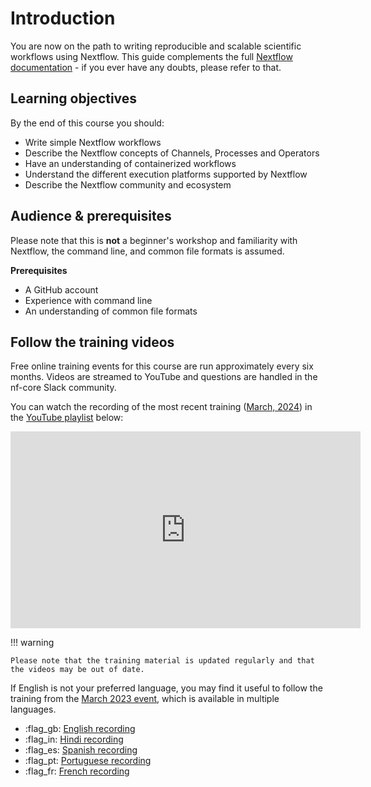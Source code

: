 # Introduction

You are now on the path to writing reproducible and scalable scientific workflows using Nextflow. This guide complements the full [Nextflow documentation](https://www.nextflow.io/docs/latest) - if you ever have any doubts, please refer to that.

## Learning objectives

By the end of this course you should:

-   Write simple Nextflow workflows
-   Describe the Nextflow concepts of Channels, Processes and Operators
-   Have an understanding of containerized workflows
-   Understand the different execution platforms supported by Nextflow
-   Describe the Nextflow community and ecosystem

## Audience & prerequisites

Please note that this is **not** a beginner's workshop and familiarity with Nextflow, the command line, and common file formats is assumed.

**Prerequisites**

-   A GitHub account
-   Experience with command line
-   An understanding of common file formats

## Follow the training videos

Free online training events for this course are run approximately every six months. Videos are streamed to YouTube and questions are handled in the nf-core Slack community.

You can watch the recording of the most recent training ([March, 2024](https://nf-co.re/events/2024/training-foundational-march)) in the [YouTube playlist](https://youtu.be/dbOKB3VRpuE?si=MYBy4-gjRfEYkVRM) below:

<div style="text-align: center;">
    <iframe width="560" height="315" src="https://www.youtube.com/embed/watch?v=dbOKB3VRpuE&list=PL3xpfTVZLcNgLBGLAiY6Rl9fizsz-DTCT" title="YouTube video player" frameborder="0" allow="accelerometer; autoplay; clipboard-write; encrypted-media; gyroscope; picture-in-picture; web-share" allowfullscreen="" data-ruffle-polyfilled=""></iframe>
</div>

!!! warning

    Please note that the training material is updated regularly and that the videos may be out of date.

If English is not your preferred language, you may find it useful to follow the training from the [March 2023 event](https://nf-co.re/events/2023/training-march-2023), which is available in multiple languages.

-   :flag_gb: [English recording](https://youtube.com/playlist?list=PL3xpfTVZLcNhoWxHR0CS-7xzu5eRT8uHo)
-   :flag_in: [Hindi recording](https://youtube.com/playlist?list=PL3xpfTVZLcNikun1FrSvtXW8ic32TciTJ)
-   :flag_es: [Spanish recording](https://youtube.com/playlist?list=PL3xpfTVZLcNhSlCWVoa3GURacuLWeFc8O)
-   :flag_pt: [Portuguese recording](https://youtube.com/playlist?list=PL3xpfTVZLcNhi41yDYhyHitUhIcUHIbJg)
-   :flag_fr: [French recording](https://youtube.com/playlist?list=PL3xpfTVZLcNhiv9SjhoA1EDOXj9nzIqdS)
